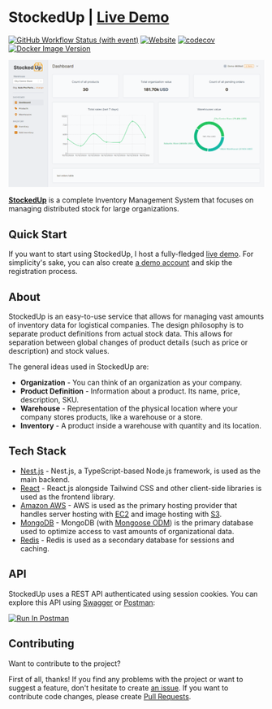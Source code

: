 # StockedUp | [Live Demo](https://stockedup.dokurno.dev)

[![GitHub Workflow Status (with event)](https://img.shields.io/github/actions/workflow/status/MrBartusek/stocked-up/ci.yaml)](https://github.com/MrBartusek/stocked-up/actions) [![Website](https://img.shields.io/website?url=https%3A%2F%2Fstockedup.dokurno.dev&link=https%3A%2F%2Fstockedup.dokurno.dev)](https://stockedup.dokurno.dev)
[![codecov](https://codecov.io/gh/MrBartusek/stocked-up/graph/badge.svg?token=pQC25vzuqW)](https://codecov.io/gh/MrBartusek/stocked-up) [![Docker Image Version](https://img.shields.io/docker/v/mrbartusek/stocked-up/latest?label=docker%20version&link=https%3A%2F%2Fhub.docker.com%2Frepository%2Fdocker%2Fmrbartusek%2Fstocked-up)](https://hub.docker.com/repository/docker/mrbartusek/stocked-up/general)

[![cover](https://raw.githubusercontent.com/MrBartusek/stocked-up/master/apps/client/src/assets/hero_image.png)](https://stockedup.dokurno.dev)

[**StockedUp**](https://stockedup.dokurno.dev) is a complete Inventory Management System
that focuses on managing distributed stock for large organizations.

## Quick Start

If you want to start using StockedUp, I host a fully-fledged [live demo](https://stockedup.dokurno.dev).
For simplicity's sake, you can also create
[a demo account](https://stockedup.dokurno.dev/register/demo) and skip the registration process.

## About

StockedUp is an easy-to-use service that allows for managing vast amounts of inventory data
for logistical companies. The design philosophy is to separate product definitions from
actual stock data. This allows for separation between global changes of product details
(such as price or description) and stock values.

The general ideas used in StockedUp are:

- **Organization** - You can think of an organization as your company.
- **Product Definition** - Information about a product. Its name, price, description, SKU.
- **Warehouse** - Representation of the physical location where your company stores products, like a warehouse or a store.
- **Inventory** - A product inside a warehouse with quantity and its location.

## Tech Stack

- [Nest.js](https://nestjs.com) - Nest.js, a TypeScript-based Node.js framework, is used as the main backend.
- [React](https://react.dev) - React.js alongside Tailwind CSS and other client-side libraries is used as the frontend library.
- [Amazon AWS](https://aws.amazon.com) - AWS is used as the primary hosting provider that handles server hosting with [EC2](https://aws.amazon.com/ec2/) and image hosting with [S3](https://aws.amazon.com/s3/).
- [MongoDB](https://www.mongodb.com) - MongoDB (with [Mongoose ODM](https://mongoosejs.com)) is the primary database used to optimize access to vast amounts of organizational data.
- [Redis](https://redis.io) - Redis is used as a secondary database for sessions and caching.

## API

StockedUp uses a REST API authenticated using session cookies. You can explore this API
using [Swagger](https://stockedup.dokurno.dev/api) or [Postman](https://app.getpostman.com):

[<img src="https://run.pstmn.io/button.svg" alt="Run In Postman" style="width: 128px; height: 32px;">](https://app.getpostman.com/run-collection/7055992-d02d47d4-a08a-4d91-99c0-1cbe6f5b2ab7?action=collection%2Ffork&source=rip_markdown&collection-url=entityId%3D7055992-d02d47d4-a08a-4d91-99c0-1cbe6f5b2ab7%26entityType%3Dcollection%26workspaceId%3D264913a4-bcdd-4e43-847c-1e8cbca3334b)

## Contributing

Want to contribute to the project?

First of all, thanks! If you find any problems with the project or want to suggest a feature,
don't hesitate to create [an issue](https://github.com/MrBartusek/stocked-up/issues). If you want
to contribute code changes, please create [Pull Requests](https://github.com/MrBartusek/stocked-up/pulls).
